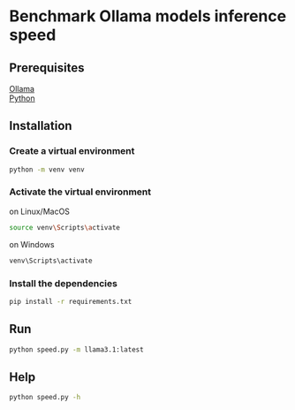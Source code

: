 # Benchmark Ollama models inference speed

## Prerequisites

[Ollama](https://ollama.com)  
[Python](https://www.python.org)

## Installation

### Create a virtual environment
```bash
python -m venv venv
```

### Activate the virtual environment

on Linux/MacOS
```bash
source venv\Scripts\activate
```

on Windows
```cmd
venv\Scripts\activate
```

### Install the dependencies
```bash
pip install -r requirements.txt
```

## Run

```bash
python speed.py -m llama3.1:latest
```

## Help

```bash
python speed.py -h
```

